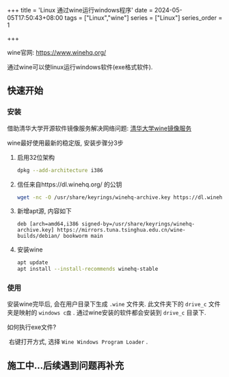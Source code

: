 +++
title = 'Linux 通过wine运行windows程序'
date = 2024-05-05T17:50:43+08:00
tags = ["Linux","wine"]
series = ["Linux"]
series_order = 1

+++



wine官网: https://www.winehq.org/

通过wine可以使linux运行windows软件(exe格式软件).



## 快速开始

### 安装

借助清华大学开源软件镜像服务解决网络问题: [清华大学wine镜像服务](https://mirrors.tuna.tsinghua.edu.cn/help/wine-builds/)

wine最好使用最新的稳定版, 安装步骤分3步

1. 启用32位架构

   ``` bash
   dpkg --add-architecture i386
   ```

2. 信任来自https://dl.winehq.org/ 的公钥

   ``` bash
   wget -nc -O /usr/share/keyrings/winehq-archive.key https://dl.winehq.org/wine-builds/winehq.key
   ```

3. 新增apt源, 内容如下

   ```
   deb [arch=amd64,i386 signed-by=/usr/share/keyrings/winehq-archive.key] https://mirrors.tuna.tsinghua.edu.cn/wine-builds/debian/ bookworm main
   ```

4. 安装wine

   ``` bash
   apt update
   apt install --install-recommends winehq-stable
   ```

### 使用

安装wine完毕后, 会在用户目录下生成 `.wine` 文件夹. 此文件夹下的 `drive_c` 文件夹是映射的 `windows c盘` . 通过wine安装的软件都会安装到 `drive_c` 目录下.

如何执行exe文件? 

​	右键打开方式, 选择 `Wine Windows Program Loader` .

## 施工中...后续遇到问题再补充
